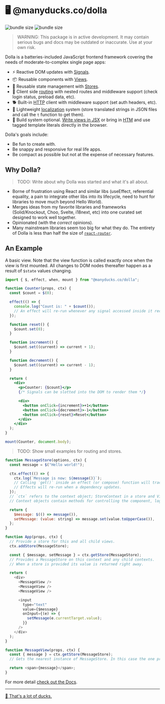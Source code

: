 # 🖥 @manyducks.co/dolla

![bundle size](https://img.shields.io/bundlephobia/min/@manyducks.co/dolla)
![bundle size](https://img.shields.io/bundlephobia/minzip/@manyducks.co/dolla)

> WARNING: This package is in active development. It may contain serious bugs and docs may be outdated or inaccurate. Use at your own risk.

Dolla is a batteries-included JavaScript frontend framework covering the needs of moderate-to-complex single page apps:

- ⚡ Reactive DOM updates with [Signals](./docs/state.md).
- 📦 Reusable components with [Views](./docs/views.md).
- 💾 Reusable state management with [Stores](./docs/stores.md).
- 🔀 Client side [routing](./docs/router.md) with nested routes and middleware support (check login status, preload data, etc).
- 🐕 Built-in [HTTP](./docs/http.md) client with middleware support (set auth headers, etc).
- 📍 Lightweight [localization](./docs/i18n.md) system (store translated strings in JSON files and call the `t` function to get them).
- 🍳 Build system optional. [Write views in JSX](./docs/setup.md) or bring in [HTM](https://github.com/developit/htm) and use tagged template literals directly in the browser.

Dolla's goals include:

- Be fun to create with.
- Be snappy and responsive for real life apps.
- Be compact as possible but not at the expense of necessary features.

## Why Dolla?

> TODO: Write about why Dolla was started and what it's all about.

- Borne of frustration using React and similar libs (useEffect, referential equality, a pain to integrate other libs into its lifecycle, need to hunt for libraries to move much beyond Hello World).
- Merges ideas from my favorite libraries and frameworks (Solid/Knockout, Choo, Svelte, i18next, etc) into one curated set designed to work well together.
- Opinionated (with the _correct_ opinions).
- Many mainstream libraries seem too big for what they do. The entirety of Dolla is less than half the size of [`react-router`](https://bundlephobia.com/package/react-router@7.1.5).

## An Example

A basic view. Note that the view function is called exactly once when the view is first mounted. All changes to DOM nodes thereafter happen as a result of `$state` values changing.

```jsx
import { $, effect, when, mount } from "@manyducks.co/dolla";

function Counter(props, ctx) {
  const $count = $(0);

  effect(() => {
    console.log("Count is: " + $count());
    // An effect will re-run whenever any signal accessed inside it receives a new value.
  });

  function reset() {
    $count.set(0);
  }

  function increment() {
    $count.set((current) => current + 1);
  }

  function decrement() {
    $count.set((current) => current - 1);
  }

  return (
    <div>
      <p>Counter: {$count}</p>
      {/* Signals can be slotted into the DOM to render them */}

      <div>
        <button onClick={increment}>+1</button>
        <button onClick={decrement}>-1</button>
        <button onClick={reset}>Reset</button>
      </div>
    </div>
  );
}

mount(Counter, document.body);
```

> TODO: Show small examples for routing and stores.

```js
function MessageStore(options, ctx) {
  const message = $("Hello world!");

  ctx.effect(() => {
    ctx.log(`Message is now: ${message()}`);
    // Calling `get()` inside an effect (or compose) function will track that reactive value as a dependency.
    // Effects will re-run when a dependency updates.
  });
  // `ctx` refers to the context object; StoreContext in a store and ViewContext in a view.
  // Context objects contain methods for controlling the component, logging and attaching lifecycle hooks.

  return {
    $message: $(() => message()),
    setMessage: (value: string) => message.set(value.toUpperCase()),
  };
}

function App(props, ctx) {
  // Provide a store for this and all child views.
  ctx.addStore(MessageStore);

  const { $message, setMessage } = ctx.getStore(MessageStore);
  // Provides a MessageStore on this context and any child contexts.
  // When a store is provided its value is returned right away.

  return (
    <div>
      <MessageView />
      <MessageView />
      <MessageView />

      <input
        type="text"
        value={$message}
        onInput={(e) => {
          setMessage(e.currentTarget.value);
        }}
      />
    </div>
  );
}

function MessageView(props, ctx) {
  const { message } = ctx.getStore(MessageStore);
  // Gets the nearest instance of MessageStore. In this case the one provided at the parent.

  return <span>{message}</span>;
}
```

For more detail [check out the Docs](./docs/index.md).

---

[🦆 That's a lot of ducks.](https://www.manyducks.co)
